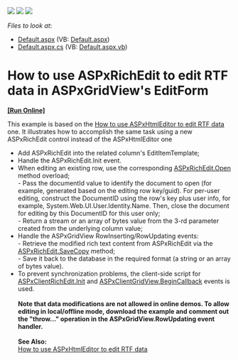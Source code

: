 <!-- default badges list -->
![](https://img.shields.io/endpoint?url=https://codecentral.devexpress.com/api/v1/VersionRange/128543510/19.2.7%2B)
[![](https://img.shields.io/badge/Open_in_DevExpress_Support_Center-FF7200?style=flat-square&logo=DevExpress&logoColor=white)](https://supportcenter.devexpress.com/ticket/details/T260978)
[![](https://img.shields.io/badge/📖_How_to_use_DevExpress_Examples-e9f6fc?style=flat-square)](https://docs.devexpress.com/GeneralInformation/403183)
<!-- default badges end -->

<!-- default file list -->
*Files to look at*:

* [Default.aspx](./CS/Default.aspx) (VB: [Default.aspx](./VB/Default.aspx))
* [Default.aspx.cs](./CS/Default.aspx.cs) (VB: [Default.aspx.vb](./VB/Default.aspx.vb))
<!-- default file list end -->
# How to use ASPxRichEdit to edit RTF data in ASPxGridView's EditForm
<!-- run online -->
**[[Run Online]](https://codecentral.devexpress.com/t260978/)**
<!-- run online end -->


This example is based on the <a href="https://www.devexpress.com/Support/Center/p/E4257">How to use ASPxHtmlEditor to edit RTF data</a> one. It illustrates how to accomplish the same task using a new ASPxRichEdit control instead of the ASPxHtmlEditor one

* Add ASPxRichEdit into the related column's EditItemTemplate;
* Handle the ASPxRichEdit.Init event. 
* When editing an existing row, use the corresponding <a href="https://documentation.devexpress.com/#AspNet/DevExpressWebASPxRichEditASPxRichEdit_Opentopic">ASPxRichEdit.Open</a> method overload;<br>    - Pass the documentId value to identify the document to open (for example, generated based on the editing row key/guid). For per-user editing, construct the DocumentID using the row's key plus user info, for example, System.Web.UI.User.Identity.Name. Then, close the document for editing by this DocumentID for this user only;<br>    - Return a stream or an array of bytes value from the 3-rd parameter created from the underlying column value;
* Handle the ASPxGridView RowInserting/RowUpdating events:<br>    - Retrieve the modified rich text content from ASPxRichEdit via the <a href="https://documentation.devexpress.com/#AspNet/DevExpressWebASPxRichEditASPxRichEdit_SaveCopytopic">ASPxRichEdit.SaveCopy</a> method;<br>    - Save it back to the database in the required format (a string or an array of bytes value).
* To prevent synchronization problems, the client-side script for [ASPxClientRichEdit.Init](https://docs.devexpress.com/AspNet/js-ASPxClientRichEdit._events) and [ASPxClientGridView.BeginCallback](https://docs.devexpress.com/AspNet/js-ASPxClientGridView.BeginCallback) events is used.
<br><br><strong>Note that data modifications are not allowed in online demos. To allow editing in local/offline mode, download the example and comment out the "throw..." operation in the ASPxGridView.RowUpdating event handler.</strong><br><br><strong>See Also:</strong><br><a href="https://www.devexpress.com/Support/Center/p/E4257">How to use ASPxHtmlEditor to edit RTF data</a>

<br/>


